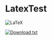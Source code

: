 # LatexTest

![LaTeX](https://img.shields.io/badge/latex-%23008080.svg?style=for-the-badge&logo=latex&logoColor=white)

<!-- BEGIN LATEST DOWNLOAD BUTTON -->
[![Download txt](https://custom-icon-badges.demolab.com/badge/-Download-F25278?style=for-the-badge&logo=download&logoColor=white "Download txt")](https://github.com/i-v-a-n-h-o-e/LatexTest/releases/latest/download/world.txt)
<!-- END LATEST DOWNLOAD BUTTON -->